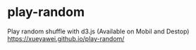 # play-random
Play random shuffle with d3.js
(Available on Mobil and Destop)
https://xueyawei.github.io/play-random/
